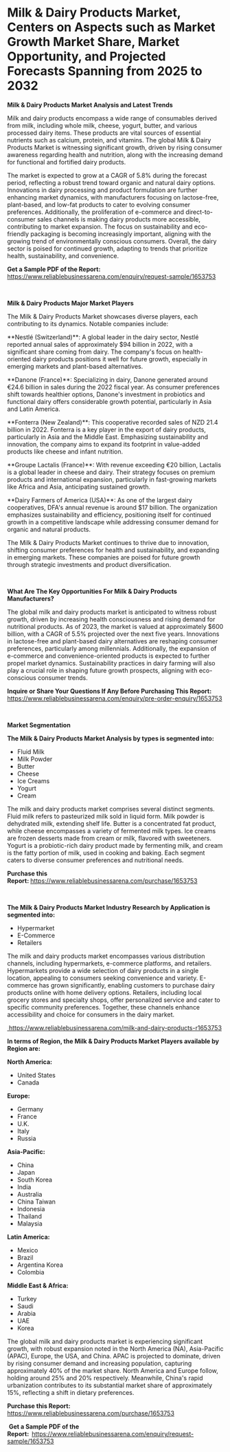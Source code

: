 <p><h1>Milk & Dairy Products Market, Centers on Aspects such as Market Growth Market Share, Market Opportunity, and Projected Forecasts Spanning from 2025 to 2032</h1></p><p><strong>Milk & Dairy Products Market Analysis and Latest Trends</strong></p>
<p><p>Milk and dairy products encompass a wide range of consumables derived from milk, including whole milk, cheese, yogurt, butter, and various processed dairy items. These products are vital sources of essential nutrients such as calcium, protein, and vitamins. The global Milk & Dairy Products Market is witnessing significant growth, driven by rising consumer awareness regarding health and nutrition, along with the increasing demand for functional and fortified dairy products. </p><p>The market is expected to grow at a CAGR of 5.8% during the forecast period, reflecting a robust trend toward organic and natural dairy options. Innovations in dairy processing and product formulation are further enhancing market dynamics, with manufacturers focusing on lactose-free, plant-based, and low-fat products to cater to evolving consumer preferences. Additionally, the proliferation of e-commerce and direct-to-consumer sales channels is making dairy products more accessible, contributing to market expansion. The focus on sustainability and eco-friendly packaging is becoming increasingly important, aligning with the growing trend of environmentally conscious consumers. Overall, the dairy sector is poised for continued growth, adapting to trends that prioritize health, sustainability, and convenience.</p></p>
<p><strong>Get a Sample PDF of the Report:&nbsp;</strong> <a href="https://www.reliablebusinessarena.com/enquiry/request-sample/1653753?utm_campaign=3067&utm_medium=2&utm_source=Github&utm_content=ia&utm_term=18042025&utm_id=milk-dairy-products">https://www.reliablebusinessarena.com/enquiry/request-sample/1653753</a></p>
<p>&nbsp;</p>
<p><strong>Milk & Dairy Products Major Market Players</strong></p>
<p><p>The Milk & Dairy Products Market showcases diverse players, each contributing to its dynamics. Notable companies include:</p><p>**Nestlé (Switzerland)**: A global leader in the dairy sector, Nestlé reported annual sales of approximately $94 billion in 2022, with a significant share coming from dairy. The company's focus on health-oriented dairy products positions it well for future growth, especially in emerging markets and plant-based alternatives.</p><p>**Danone (France)**: Specializing in dairy, Danone generated around €24.6 billion in sales during the 2022 fiscal year. As consumer preferences shift towards healthier options, Danone's investment in probiotics and functional dairy offers considerable growth potential, particularly in Asia and Latin America.</p><p>**Fonterra (New Zealand)**: This cooperative recorded sales of NZD 21.4 billion in 2022. Fonterra is a key player in the export of dairy products, particularly in Asia and the Middle East. Emphasizing sustainability and innovation, the company aims to expand its footprint in value-added products like cheese and infant nutrition.</p><p>**Groupe Lactalis (France)**: With revenue exceeding €20 billion, Lactalis is a global leader in cheese and dairy. Their strategy focuses on premium products and international expansion, particularly in fast-growing markets like Africa and Asia, anticipating sustained growth.</p><p>**Dairy Farmers of America (USA)**: As one of the largest dairy cooperatives, DFA's annual revenue is around $17 billion. The organization emphasizes sustainability and efficiency, positioning itself for continued growth in a competitive landscape while addressing consumer demand for organic and natural products.</p><p>The Milk & Dairy Products Market continues to thrive due to innovation, shifting consumer preferences for health and sustainability, and expanding in emerging markets. These companies are poised for future growth through strategic investments and product diversification.</p></p>
<p>&nbsp;</p>
<p><strong>What Are The Key Opportunities For Milk & Dairy Products Manufacturers?</strong></p>
<p><p>The global milk and dairy products market is anticipated to witness robust growth, driven by increasing health consciousness and rising demand for nutritional products. As of 2023, the market is valued at approximately $600 billion, with a CAGR of 5.5% projected over the next five years. Innovations in lactose-free and plant-based dairy alternatives are reshaping consumer preferences, particularly among millennials. Additionally, the expansion of e-commerce and convenience-oriented products is expected to further propel market dynamics. Sustainability practices in dairy farming will also play a crucial role in shaping future growth prospects, aligning with eco-conscious consumer trends.</p></p>
<p><strong>Inquire or Share Your Questions If Any Before Purchasing This Report:</strong> <a href="https://www.reliablebusinessarena.com/enquiry/pre-order-enquiry/1653753?utm_campaign=3067&utm_medium=2&utm_source=Github&utm_content=ia&utm_term=18042025&utm_id=milk-dairy-products">https://www.reliablebusinessarena.com/enquiry/pre-order-enquiry/1653753</a></p>
<p>&nbsp;</p>
<p><strong>Market Segmentation</strong></p>
<p><strong>The Milk & Dairy Products Market Analysis by types is segmented into:</strong></p>
<p><ul><li>Fluid Milk</li><li>Milk Powder</li><li>Butter</li><li>Cheese</li><li>Ice Creams</li><li>Yogurt</li><li>Cream</li></ul></p>
<p><p>The milk and dairy products market comprises several distinct segments. Fluid milk refers to pasteurized milk sold in liquid form. Milk powder is dehydrated milk, extending shelf life. Butter is a concentrated fat product, while cheese encompasses a variety of fermented milk types. Ice creams are frozen desserts made from cream or milk, flavored with sweeteners. Yogurt is a probiotic-rich dairy product made by fermenting milk, and cream is the fatty portion of milk, used in cooking and baking. Each segment caters to diverse consumer preferences and nutritional needs.</p></p>
<p><strong>Purchase this Report:&nbsp;</strong><a href="https://www.reliablebusinessarena.com/purchase/1653753?utm_campaign=3067&utm_medium=2&utm_source=Github&utm_content=ia&utm_term=18042025&utm_id=milk-dairy-products">https://www.reliablebusinessarena.com/purchase/1653753</a></p>
<p>&nbsp;</p>
<p><strong>The Milk & Dairy Products Market Industry Research by Application is segmented into:</strong></p>
<p><ul><li>Hypermarket</li><li>E-Commerce</li><li>Retailers</li></ul></p>
<p><p>The milk and dairy products market encompasses various distribution channels, including hypermarkets, e-commerce platforms, and retailers. Hypermarkets provide a wide selection of dairy products in a single location, appealing to consumers seeking convenience and variety. E-commerce has grown significantly, enabling customers to purchase dairy products online with home delivery options. Retailers, including local grocery stores and specialty shops, offer personalized service and cater to specific community preferences. Together, these channels enhance accessibility and choice for consumers in the dairy market.</p></p>
<p><a href="https://www.reliablebusinessarena.com/milk-and-dairy-products-r1653753?utm_campaign=3067&utm_medium=2&utm_source=Github&utm_content=ia&utm_term=18042025&utm_id=milk-dairy-products">&nbsp;https://www.reliablebusinessarena.com/milk-and-dairy-products-r1653753</a></p>
<p><strong>In terms of Region, the Milk & Dairy Products Market Players available by Region are:</strong></p>
<p>
    <p> <strong> North America: </strong>
        <ul>
            <li>United States</li>
            <li>Canada</li>
        </ul>
        </p> 
    <p> <strong> Europe: </strong>
        <ul>
            <li>Germany</li>
            <li>France</li>
            <li>U.K.</li>
            <li>Italy</li>
            <li>Russia</li>
        </ul>
        </p> 
    <p> <strong> Asia-Pacific: </strong>
        <ul>
            <li>China</li>
            <li>Japan</li>
            <li>South Korea</li>
            <li>India</li>
            <li>Australia</li>
            <li>China Taiwan</li>
            <li>Indonesia</li>
            <li>Thailand</li>
            <li>Malaysia</li>
        </ul>
        </p> 
    <p> <strong> Latin America: </strong>
        <ul>
            <li>Mexico</li>
            <li>Brazil</li>
            <li>Argentina Korea</li>
            <li>Colombia</li>
        </ul>
        </p> 
    <p> <strong> Middle East & Africa: </strong>
        <ul>
            <li>Turkey</li>
            <li>Saudi</li>
            <li>Arabia</li>
            <li>UAE</li>
            <li>Korea</li>
        </ul>
    </p>
    </p>
<p><p>The global milk and dairy products market is experiencing significant growth, with robust expansion noted in the North America (NA), Asia-Pacific (APAC), Europe, the USA, and China. APAC is projected to dominate, driven by rising consumer demand and increasing population, capturing approximately 40% of the market share. North America and Europe follow, holding around 25% and 20% respectively. Meanwhile, China's rapid urbanization contributes to its substantial market share of approximately 15%, reflecting a shift in dietary preferences.</p></p>
<p><strong>Purchase this Report: </strong><a href="https://www.reliablebusinessarena.com/purchase/1653753?utm_campaign=3067&utm_medium=2&utm_source=Github&utm_content=ia&utm_term=18042025&utm_id=milk-dairy-products">https://www.reliablebusinessarena.com/purchase/1653753</a></p>
<p>&nbsp;<strong>Get a Sample PDF of the Report:&nbsp;&nbsp;</strong><a href="https://www.reliablebusinessarena.com/enquiry/request-sample/1653753?utm_campaign=3067&utm_medium=2&utm_source=Github&utm_content=ia&utm_term=18042025&utm_id=milk-dairy-products">https://www.reliablebusinessarena.com/enquiry/request-sample/1653753</a></p>
<p><strong></strong></p>
<p><p></p><p></p><p></p></p>